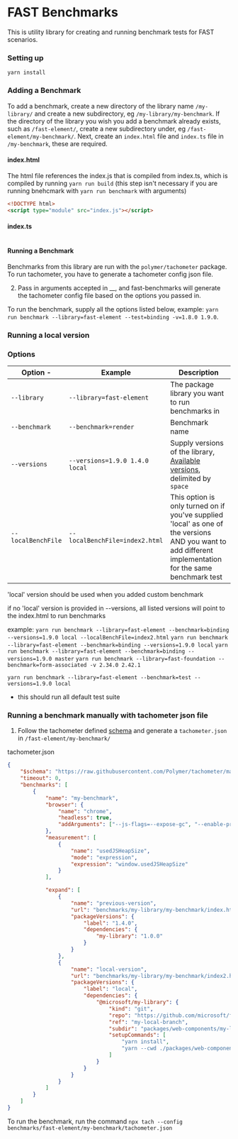 # FAST Benchmarks

This is utility library for creating and running benchmark tests for FAST scenarios.

### Setting up

`yarn install`

### Adding a Benchmark

To add a benchmark, create a new directory of the library name `/my-library/` and create a new subdirectory, eg `/my-library/my-benchmark`.
If the directory of the library you wish you add a benchmark already exists, such as `/fast-element/`, create a new subdirectory under, eg `/fast-element/my-benchmark/`.
Next, create an `index.html` file and `index.ts` file in `/my-benchmark`, these are required.

#### index.html

The html file references the index.js that is compiled from index.ts, which is compiled by running `yarn run build` (this step isn't necessary if you are running bnehcmark with `yarn run benchmark` with arguments)

```html
<!DOCTYPE html>
<script type="module" src="index.js"></script>
```

#### index.ts

```ts
```

#### Running a Benchmark

Benchmarks from this library are run with the `polymer/tachometer` package.
To run tachometer, you have to generate a tachometer config json file.

2. Pass in arguments accepted in \_\_, and fast-benchmarks will generate the tachometer config file based on the options you passed in.

To run the benchmark, supply all the options listed below, example: `yarn run benchmark --library=fast-element --test=binding -v=1.8.0 1.9.0`.

### Running a local version

### Options

| Option -           | Example                        | Description                                                                                                                                              |
| ------------------ | ------------------------------ | -------------------------------------------------------------------------------------------------------------------------------------------------------- |
| `--library`        | `--library=fast-element`       | The package library you want to run benchmarks in                                                                                                        |
| `--benchmark`      | `--benchmark=render`           | Benchmark name                                                                                                                                           |
| `--versions`       | `--versions=1.9.0 1.4.0 local` | Supply versions of the library, [Available versions](#https://www.npmjs.com/package/@microsoft/fast-element), delimited by `space`                       |
| `--localBenchFile` | `--localBenchFile=index2.html` | This option is only turned on if you've supplied 'local' as one of the versions AND you want to add different implementation for the same benchmark test |

'local' version should be used when you added custom benchmark

if no 'local' version is provided in --versions, all listed versions will point to the index.html to run benchmarks

example:
`yarn run benchmark --library=fast-element --benchmark=binding --versions=1.9.0 local --localBenchFile=index2.html`
`yarn run benchmark --library=fast-element --benchmark=binding --versions=1.9.0 local`
`yarn run benchmark --library=fast-element --benchmark=binding --versions=1.9.0 master`
`yarn run benchmark --library=fast-foundation --benchmark=form-associated -v 2.34.0 2.42.1`

`yarn run benchmark --library=fast-element --benchmark=test --versions=1.9.0 local`

-   this should run all default test suite

### Running a benchmark manually with tachometer json file

1. Follow the tachometer defined [schema](#https://raw.githubusercontent.com/Polymer/tachometer/master/config.schema.json) and generate a `tachometer.json` in `/fast-element/my-benchmark/`

tachometer.json

```json
{
    "$schema": "https://raw.githubusercontent.com/Polymer/tachometer/master/config.schema.json",
    "timeout": 0,
    "benchmarks": [
        {
            "name": "my-benchmark",
            "browser": {
                "name": "chrome",
                "headless": true,
                "addArguments": ["--js-flags=--expose-gc", "--enable-precise-memory-info"]
            },
            "measurement": [
                {
                    "name": "usedJSHeapSize",
                    "mode": "expression",
                    "expression": "window.usedJSHeapSize"
                }
            ],

            "expand": [
                {
                    "name": "previous-version",
                    "url": "benchmarks/my-library/my-benchmark/index.html",
                    "packageVersions": {
                        "label": "1.4.0",
                        "dependencies": {
                            "my-library": "1.0.0"
                        }
                    }
                },
                {
                    "name": "local-version",
                    "url": "benchmarks/my-library/my-benchmark/index2.html",
                    "packageVersions": {
                        "label": "local",
                        "dependencies": {
                            "@microsoft/my-library": {
                                "kind": "git",
                                "repo": "https://github.com/microsoft/fast.git",
                                "ref": "my-local-branch",
                                "subdir": "packages/web-components/my-library",
                                "setupCommands": [
                                    "yarn install",
                                    "yarn --cwd ./packages/web-components/my-library build"
                                ]
                            }
                        }
                    }
                }
            ]
        }
    ]
}
```

To run the benchmark, run the command `npx tach --config benchmarks/fast-element/my-benchmark/tachometer.json`
